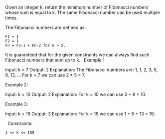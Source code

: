 Given an integer k, return the minimum number of Fibonacci numbers whose sum is equal to k. The same Fibonacci number can be used multiple times.

The Fibonacci numbers are defined as:


	F1 = 1
	F2 = 1
	Fn = Fn-1 + Fn-2 for n > 2.

It is guaranteed that for the given constraints we can always find such Fibonacci numbers that sum up to k.
 
Example 1:

Input: k = 7
Output: 2 
Explanation: The Fibonacci numbers are: 1, 1, 2, 3, 5, 8, 13, ... 
For k = 7 we can use 2 + 5 = 7.

Example 2:

Input: k = 10
Output: 2 
Explanation: For k = 10 we can use 2 + 8 = 10.


Example 3:

Input: k = 19
Output: 3 
Explanation: For k = 19 we can use 1 + 5 + 13 = 19.


 
Constraints:


	1 <= k <= 109

